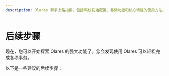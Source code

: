 ```yaml
---
description: Olares 新手上路指南，包括系统初始配置、基础功能和核心特性的使用方法。
---
```


# 后续步骤

现在，您可以开始探索 Olares 的强大功能了。您会发现使用 Olares 可以轻松完成各项事务。

以下是一些建议的后续步骤：

<div class="launch-card-container">
  <LaunchCard
    class="launch-card"
    title="探索使用场景"
    description="了解在日常生活中使用 Olares 的各种方式。"
    :links="[
      { text: 'Stable Diffusion', href: '/zh/use-cases/stable-diffusion' },
      { text: 'Open WebUI',        href: '/zh/use-cases/openwebui'        },
      { text: 'Perplexica',        href: '/zh/use-cases/perplexica'       },
      { text: 'Dify',              href: '/zh/use-cases/dify'             },
      { text: 'Steam',             href: '/zh/use-cases/stream-game'      }
    ]"
    buttonText="了解更多"
    buttonLink="/zh/use-cases/"
  />

  <LaunchCard
    class="launch-card"
    title="体验 Olares 应用"
    description="熟悉 Olares 上的系统应用。"
    :links="[
      { text: 'Profile', href: '../olares/profile' },
      { text: '应用市场',  href: '../olares/market' },
      { text: '文件管理器',   href: '../olares/files/' },
      { text: '设置',   href: '../olares/settings/' },
      { text: 'Vault',    href: '../olares/wise/'  }
    ]"
    buttonText="了解更多"
    buttonLink="../olares/"
  />
  <LaunchCard
    class="launch-card"
    title="开始使用 LarePass"
    description="使用 LarePass 客户端管理您的帐户、VPN、设备等。"
    :links="[
      { text: '管理帐户', href: '../larepass/create-account.md' },
      { text: '启用 VPN',  href: '../larepass/private-network.md' },
      { text: '管理设备',   href: '../larepass/manage-device.md' },
      { text: '同步文件',   href: '../../larepass/sync-share.md' },
      { text: '收集内容',    href: '../larepass/manage-knowledge.md'},
    ]"
    buttonText="了解更多"
    buttonLink="../larepass/"
    />

  <LaunchCard
    class="launch-card"
    title="了解 Olares"
    description="加深你对 Olares 的理解。"
    :links="[
      { text: 'Olares ID',  href: '/zh/manual/concepts/olares-id' },
      { text: '帐户',    href: '/zh/manual/concepts/account'   },
      { text: '应用',href: '/zh/manual/concepts/application' },
      { text: '网络',href: '/zh/manual/concepts/network' },
      { text: '数据',href: '/zh/manual/concepts/data' },
    ]"
    buttonText="了解更多"
    buttonLink="../concepts/"
  />
</div>

<style>
/* ──────────────────────────────────────────────────────────────
   Layout container: neat responsive grid (1–3 cards per row)
   ────────────────────────────────────────────────────────────── */
.launch-card-container {
  display: grid;
  gap: 1.5rem;
  grid-template-columns: repeat(auto-fill, minmax(260px, 1fr));
  margin-top: 0.75rem;
}

/* ──────────────────────────────────────────────────────────────
   Individual card: equal height + button fixed to bottom
   ────────────────────────────────────────────────────────────── */
.launch-card {
  display: flex;
  flex-direction: column;   /* stack children vertically            */
  height: 100%;             /* stretch to equal height in the grid  */
  padding: 1.25rem 1.5rem;
  background: var(--vp-c-bg);
  border: 1px solid var(--vp-c-divider);
  border-radius: 12px;
}

/* Typography tweaks (optional) */
.launch-card h3 { margin: 0 0 .5rem; }
.launch-card p  { margin: 0 0 1rem; }

/* List grows to fill spare space, pushing button down */
.launch-card ul {
  margin: 0 0 1.5rem;
  padding-left: 1.2rem;
  flex-grow: 1;             /* absorbs extra vertical space         */
}

/* Button sits at the very bottom of the card */
.launch-card a.btn {
  margin-top: auto;         /* pushes itself to the bottom          */
  align-self: flex-start;   /* keep left-aligned (optional)         */

  display: inline-block;
  padding: .45rem 1.1rem;
  border-radius: 6px;
  background: #ff5252;
  color: #fff;
  font-weight: 500;
  text-decoration: none;
  transition: opacity .15s ease;
}
.launch-card a.btn:hover { opacity: .85; }
</style>
